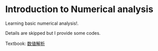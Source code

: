 # Introduction to Numerical analysis

Learning basic numerical analysis!.

Details are skipped but I provide some codes.

Textbook: [数値解析](http://www.kyoritsu-pub.co.jp/bookdetail/9784320111905)
